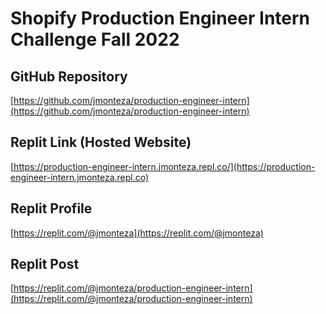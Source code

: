 # Shopify Production Engineer Intern Challenge Fall 2022

## GitHub Repository
[https://github.com/jmonteza/production-engineer-intern](https://github.com/jmonteza/production-engineer-intern)

## Replit Link (Hosted Website)
[https://production-engineer-intern.jmonteza.repl.co/](https://production-engineer-intern.jmonteza.repl.co)

## Replit Profile
[https://replit.com/@jmonteza](https://replit.com/@jmonteza)

## Replit Post
[https://replit.com/@jmonteza/production-engineer-intern](https://replit.com/@jmonteza/production-engineer-intern)